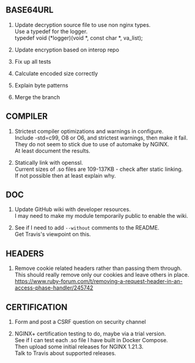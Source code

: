 BASE64URL
---------
1. Update decryption source file to use non nginx types.\
   Use a typedef for the logger.\
   typedef void (*logger)(void *, const char *, va_list);

2. Update encryption based on interop repo

3. Fix up all tests

4. Calculate encoded size correctly

5. Explain byte patterns

6. Merge the branch

COMPILER
--------
1. Strictest compiler optimizations and warnings in configure.\
   Include -std=c99, O8 or O6, and strictest warnings, then make it fail.\
   They do not seem to stick due to use of automake by NGINX.\
   At least document the results.

2. Statically link with openssl.\
   Current sizes of .so files are 109-137KB - check after static linking.\
   If not possible then at least explain why.

DOC
---
1. Update GitHub wiki with developer resources.\
   I may need to make my module temporarily public to enable the wiki.

2. See if I need to add `--without` comments to the README.\
   Get Travis's viewpoint on this.

HEADERS
-------
1. Remove cookie related headers rather than passing them through.\
   This should really remove only our cookies and leave others in place.\
   https://www.ruby-forum.com/t/removing-a-request-header-in-an-access-phase-handler/245742

CERTIFICATION
-------------
1. Form and post a CSRF question on security channel

2. NGINX+ certification testing to do, maybe via a trial version.\
   See if I can test each .so file I have built in Docker Compose.\
   Then upload some initial releases for NGINX 1.21.3.\
   Talk to Travis about supported releases.
